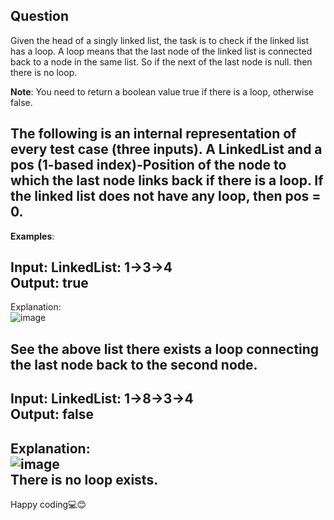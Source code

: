 **Question**
---
<p>
  Given the head of a singly linked list, the task is to check if the linked list has a loop. A loop means that the last node of the linked list is connected back to a node in the same list.  So if the next of the last node is null. then there is no loop.

**Note**: You need to return a boolean value true if there is a loop, otherwise false.

The following is an internal representation of every test case (three inputs).
A LinkedList and a pos (1-based index)-Position of the node to which the last node links back if there is a loop. If the linked list does not have any loop, then pos = 0.
---
**Examples**:

**Input**: LinkedList: 1->3->4 <br>
**Output**: true
---
Explanation: <br>
   ![image](https://github.com/user-attachments/assets/6234a1ad-3829-4bcc-9e65-8dee7bfcb5a0)

See the above list there exists a loop connecting the last node back to the second node. <br> 
---
Input: LinkedList: 1->8->3->4 <br>
Output: false <br>
---
Explanation: <br>
![image](https://github.com/user-attachments/assets/9c3488ba-5597-44d3-80a3-01e4ac05d542)
<br>
There is no loop exists.
---
</p>

Happy coding💻😊
